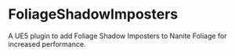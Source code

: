 # FoliageShadowImposters
A UE5 plugin to add Foliage Shadow Imposters to Nanite Foliage for increased performance.
